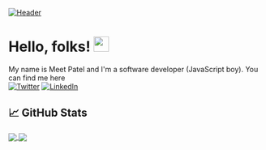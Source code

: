 [![Header](https://m.media-amazon.com/images/I/41AQxY22PxL.jpg "Header")](https://www.amazon.in/Advanced-JavaScript-Visualized-Meet-Patel-ebook/dp/B08SNXC66S/)

# Hello, folks! <img src="https://raw.githubusercontent.com/MartinHeinz/MartinHeinz/master/wave.gif" width="30px">

My name is Meet Patel and I'm a software developer (JavaScript boy). You can find me here 
<br />
[![Twitter][twitter-shield]][twitter-url] [![LinkedIn][linkedin-shield]][linkedin-url]

## &#x1f4c8; GitHub Stats


<a href="https://github.com/MartinHeinz/MartinHeinz">
  <img align="center" src="https://github-readme-stats.vercel.app/api?username=mpmeetpatel&show_icons=true&line_height=27&count_private=true&title_color=ffffff&icon_color=000&bg_color=1c1c1c%22%20alt=%22Martin%27s%20GitHub%20Stats" />
</a> 
<a href="https://github.com/MartinHeinz/MartinHeinz">
  <img align="center" src="https://github-readme-stats.vercel.app/api/top-langs/?username=mpmeetpatel&hide=html,css&title_color=ffffff&text_color=c9cacc&icon_color=2bbc8a&bg_color=1d1f21" />
</a>
<!-- links to your social media accounts -->

[1]: https://twitter.com/___meetpatel___
[2]: https://github.com/mpmeetpatel
[3]: https://www.linkedin.com/in/meetpatel-professional/

[linkedin-url]: https://www.linkedin.com/in/meetpatel-professional/
[twitter-url]: https://twitter.com/___meetpatel___

[linkedin-shield]: https://img.shields.io/badge/-LinkedIn-black.svg?style=for-the-badge&logo=linkedin&colorB=555
[twitter-shield]: https://img.shields.io/badge/-Twitter-black.svg?style=for-the-badge&logo=twitter&colorB=555
